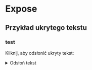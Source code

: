 # Expose

## Przykład ukrytego tekstu

### test

Kliknij, aby odsłonić ukryty tekst:

<details>
  <summary>Odsłoń tekst</summary>
  
  Tutaj znajduje się ukryty tekst. Możesz umieścić tu dodatkowe instrukcje, flagi lub inne informacje.

  Możesz także wstawiać kod:
  ```bash
  echo "To przykład kodu w ukrytym fragmencie."
